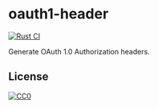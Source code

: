 # oauth1-header

[![Rust CI](https://github.com/jreyes33/oauth1-header/workflows/Rust/badge.svg)](https://github.com/jreyes33/oauth1-header/actions?query=workflow%3ARust)

Generate OAuth 1.0 Authorization headers.

## License
[![CC0](https://mirrors.creativecommons.org/presskit/buttons/88x31/svg/cc-zero.svg)](https://creativecommons.org/publicdomain/zero/1.0/)
